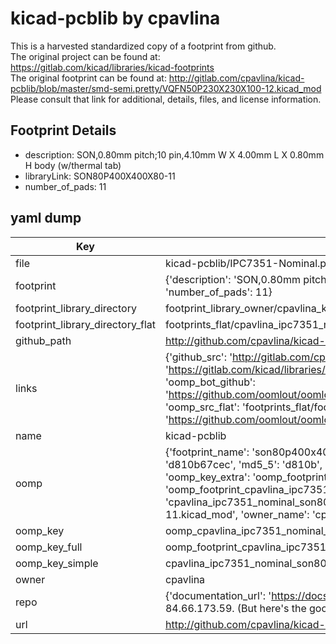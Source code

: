 # kicad-pcblib by cpavlina  
This is a harvested standardized copy of a footprint from github.  
The original project can be found at:  
https://gitlab.com/kicad/libraries/kicad-footprints  
The original footprint can be found at:
http://gitlab.com/cpavlina/kicad-pcblib/blob/master/smd-semi.pretty/VQFN50P230X230X100-12.kicad_mod
Please consult that link for additional, details, files, and license information.  
## Footprint Details
* description: SON,0.80mm pitch;10 pin,4.10mm W X 4.00mm L X 0.80mm H body (w/thermal tab)  
* libraryLink: SON80P400X400X80-11  
* number_of_pads: 11  
## yaml dump  
| Key | Value |  
| --- | --- |  
| file | kicad-pcblib/IPC7351-Nominal.pretty/SON80P400X400X80-11.kicad_mod |  
| footprint | {'description': 'SON,0.80mm pitch;10 pin,4.10mm W X 4.00mm L X 0.80mm H body (w/thermal tab)', 'libraryLink': 'SON80P400X400X80-11', 'number_of_pads': 11} |  
| footprint_library_directory | footprint_library_owner/cpavlina_kicad-pcblib |  
| footprint_library_directory_flat | footprints_flat/cpavlina_ipc7351_nominal_son80p400x400x80_11/working |  
| github_path | http://github.com/cpavlina/kicad-pcblib/blob/master/IPC7351-Nominal.pretty/SON80P400X400X80-11.kicad_mod |  
| links | {'github_src': 'http://gitlab.com/cpavlina/kicad-pcblib/blob/master/smd-semi.pretty/VQFN50P230X230X100-12.kicad_mod', 'github_src_repo': 'https://gitlab.com/kicad/libraries/kicad-footprints', 'oomp_bot': 'footprints/cpavlina_ipc7351_nominal_son80p400x400x80_11/working', 'oomp_bot_github': 'https://github.com/oomlout/oomlout_oomp_footprint_bot/tree/main/footprints/cpavlina_ipc7351_nominal_son80p400x400x80_11/working', 'oomp_src_flat': 'footprints_flat/footprints_flat/cpavlina_ipc7351_nominal_son80p400x400x80_11/working', 'oomp_src_flat_github': 'https://github.com/oomlout/oomlout_oomp_footprint_src/tree/main/footprints_flat/cpavlina_ipc7351_nominal_son80p400x400x80_11/working'} |  
| name | kicad-pcblib |  
| oomp | {'footprint_name': 'son80p400x400x80_11', 'library_name': 'ipc7351_nominal', 'md5': 'd810b67cec142136daa809194d4e5c17', 'md5_10': 'd810b67cec', 'md5_5': 'd810b', 'md5_6': 'd810b6', 'oomp_key': 'oomp_cpavlina_ipc7351_nominal_son80p400x400x80_11', 'oomp_key_extra': 'oomp_footprint_cpavlina_ipc7351_nominal_son80p400x400x80_11', 'oomp_key_full': 'oomp_footprint_cpavlina_ipc7351_nominal_son80p400x400x80_11_d810b6', 'oomp_key_simple': 'cpavlina_ipc7351_nominal_son80p400x400x80_11', 'original_filename': 'kicad-pcblib/IPC7351-Nominal.pretty/SON80P400X400X80-11.kicad_mod', 'owner_name': 'cpavlina'} |  
| oomp_key | oomp_cpavlina_ipc7351_nominal_son80p400x400x80_11 |  
| oomp_key_full | oomp_footprint_cpavlina_ipc7351_nominal_son80p400x400x80_11 |  
| oomp_key_simple | cpavlina_ipc7351_nominal_son80p400x400x80_11 |  
| owner | cpavlina |  
| repo | {'documentation_url': 'https://docs.github.com/rest/overview/resources-in-the-rest-api#rate-limiting', 'message': "API rate limit exceeded for 84.66.173.59. (But here's the good news: Authenticated requests get a higher rate limit. Check out the documentation for more details.)"} |  
| url | http://github.com/cpavlina/kicad-pcblib |  

